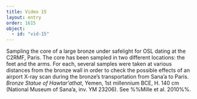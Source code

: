 ```yaml
---
title: Video 15
layout: entry
order: 1615
object:
  - id: "vid-15"
---
```


Sampling the core of a large bronze under safelight for OSL dating at the C2RMF, Paris. The core has been sampled in two different locations: the feet and the arms. For each, several samples were taken at various distances from the bronze wall in order to check the possible effects of an airport X-ray scan during the bronze’s transportation from Sana’a to Paris. *Bronze Statue of Hawtar’athat*, Yemen, 1st millennium BCE, H. 140 cm (National Museum of Sana’a, inv. YM 23206). See %%Mille et al. 2010%%.
